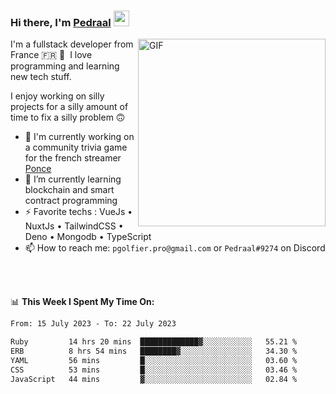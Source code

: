 ### Hi there, I'm <a href="https://pedraal.dev" target="_blank">Pedraal</a> <img src="https://media.giphy.com/media/hvRJCLFzcasrR4ia7z/giphy.gif" width="25px">
<img align="right" alt="GIF" src="https://pedraal.dev/avatar.png" width="300" height="300" />

I'm a fullstack developer from France 🇫🇷 🥖 &nbsp;I love programming and learning new
tech stuff.

I enjoy working on silly projects for a silly amount of time to fix a silly problem 🙃

- 🔭  I'm currently working on a community trivia game for the french streamer <a href="https://twitch.tv/ponce" target="_blank">Ponce</a>
- 🌱 I’m currently learning blockchain and smart contract programming
- ⚡ Favorite techs : VueJs &bull; NuxtJs &bull; TailwindCSS &bull; Deno &bull; Mongodb &bull; TypeScript
- 📫 How to reach me: `pgolfier.pro@gmail.com` or `Pedraal#9274` on Discord

<br>
<br>

📊 **This Week I Spent My Time On:**
<!--START_SECTION:waka-->

```txt
From: 15 July 2023 - To: 22 July 2023

Ruby         14 hrs 20 mins  █████████████▓░░░░░░░░░░░   55.21 %
ERB          8 hrs 54 mins   ████████▓░░░░░░░░░░░░░░░░   34.30 %
YAML         56 mins         █░░░░░░░░░░░░░░░░░░░░░░░░   03.60 %
CSS          53 mins         █░░░░░░░░░░░░░░░░░░░░░░░░   03.46 %
JavaScript   44 mins         ▓░░░░░░░░░░░░░░░░░░░░░░░░   02.84 %
```

<!--END_SECTION:waka-->
